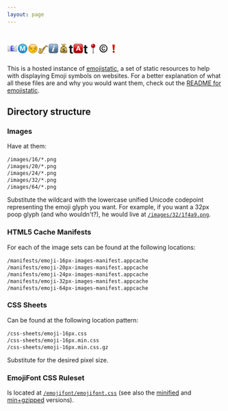 ```yaml
---
layout: page
---
```

# ![e](images/24/1f4e7.png)![m](images/24/24c2.png)![o](images/24/1f60f.png)![j](images/24/1f3b7.png)![i](images/24/2139.png)![s](images/24/1f4b0.png)t![a](images/24/1f170.png)t![i](images/24/1f4cd.png)![c](images/24/00a9.png)![!](images/24/2757.png)

This is a hosted instance of [emojistatic](https://github.com/mroth/emojistatic), a set of static resources to help with displaying Emoji symbols on websites.  For a better explanation of what all these files are and why you would want them, check out the [README for emojistatic](https://github.com/mroth/emojistatic/README.md).

Directory structure
-------------------

### Images
Have at them:

    /images/16/*.png
    /images/20/*.png
    /images/24/*.png
    /images/32/*.png
    /images/64/*.png

Substitute the wildcard with the lowercase unified Unicode codepoint representing the emoji glyph you want.  For example, if you want a 32px poop glyph (and who wouldn't?), he would live at [`/images/32/1f4a9.png`](/images/32/1f4a9.png).

### HTML5 Cache Manifests
For each of the image sets can be found at the following locations:

    /manifests/emoji-16px-images-manifest.appcache
    /manifests/emoji-20px-images-manifest.appcache
    /manifests/emoji-24px-images-manifest.appcache
    /manifests/emoji-32px-images-manifest.appcache
    /manifests/emoji-64px-images-manifest.appcache

### CSS Sheets
Can be found at the following location pattern:

    /css-sheets/emoji-16px.css
    /css-sheets/emoji-16px.min.css
    /css-sheets/emoji-16px.min.css.gz

Substitute for the desired pixel size.

### EmojiFont CSS Ruleset

Is located at [`/emojifont/emojifont.css`](/emojifont/emojifont.css) (see also the [minified](/emojifont/emojifont.min.css) and [min+gzipped](/emojifont/emojifont.min.css.gz) versions).
